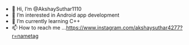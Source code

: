 - 👋 Hi, I’m @AkshaySuthar1110
- 👀 I’m interested in Android app development 
- 🌱 I’m currently learning C++
- 📫 How to reach me ...https://www.instagram.com/akshaysuthar4277?r=nametag

<!---
AkshaySuthar1110/AkshaySuthar1110 is a ✨ special ✨ repository because its `README.md` (this file) appears on your GitHub profile.
You can click the Preview link to take a look at your changes.
--->
